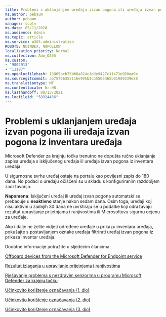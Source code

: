 ```yaml
---
title: Problemi s uklanjanjem uređaja izvan pogona ili uređaja izvan pogona iz inventara uređaja
ms.author: pebaum
author: pebaum
manager: scotv
ms.date: 05/11/2020
ms.audience: Admin
ms.topic: article
ms.service: o365-administration
ROBOTS: NOINDEX, NOFOLLOW
localization_priority: Normal
ms.collection: Adm_O365
ms.custom:
- "9002913"
- "11187"
ms.openlocfilehash: 13865acb75b60a824c1dde9427c11471e980ea9e
ms.sourcegitcommit: ab75f66355116e995b3cb5505465b31989339e28
ms.translationtype: MT
ms.contentlocale: hr-HR
ms.lasthandoff: 08/13/2021
ms.locfileid: "58324436"
---
```

# <a name="issues-with-removing-an-offboarded-or-decommissioned-device-from-the-device-inventory"></a>Problemi s uklanjanjem uređaja izvan pogona ili uređaja izvan pogona iz inventara uređaja

Microsoft Defender za krajnju točku trenutno ne dopušta ručno uklanjanje zapisa uređaja s isključenog uređaja ili uređaja izvan pogona iz inventara uređaja.

U sigurnosne svrhe uređaj ostaje na portalu kao povijesni zapis do 180 dana. No podaci o uređaju očišćeni su u skladu s konfiguriranim razdobljem zadržavanja.

**Napomena:** Isključeni uređaj ili uređaj izvan pogona automatski se prebacuje u **neaktivno** stanje nakon sedam dana. Osim toga, uređaji koji nisu aktivni u zadnjih 30 dana ne uvrštiraju se u podatke koji odražavaju rezultat upravljanje prijetnjama i ranjivostima ili Microsoftovu sigurnu ocjenu za uređaje.
 
Ako i dalje ne želite vidjeti određene uređaje u prikazu inventara uređaja, pokušajte s postavljanjem oznake uređaja filtrirati uređaj izvan pogona iz prikaza Inventar uređaja.

Dodatne informacije potražite u sljedećim člancima:

[Offboard devices from the Microsoft Defender for Endpoint service](https://docs.microsoft.com/microsoft-365/security/defender-endpoint/offboard-machines.md)

[Rezultat izlaganja u upravljanje prijetnjama i ranjivostima](https://docs.microsoft.com/microsoft-365/security/defender-endpoint/tvm-exposure-score.md)

[Rješavanje problema s nezdravim senzorima u programu Microsoft Defender za krajnju točku](https://docs.microsoft.com/microsoft-365/security/defender-endpoint/fix-unhealthy-sensors#inactive-devices.md)

[Učinkovito korištenje označavanja (1. dio)](https://techcommunity.microsoft.com/t5/microsoft-defender-for-endpoint/how-to-use-tagging-effectively-part-1/ba-p/1964058)

[Učinkovito korištenje označavanja (2. dio)](https://techcommunity.microsoft.com/t5/microsoft-defender-for-endpoint/how-to-use-tagging-effectively-part-2/ba-p/1962008)

[Učinkovito korištenje označavanja (3. dio)](https://techcommunity.microsoft.com/t5/microsoft-defender-for-endpoint/how-to-use-tagging-effectively-part-3/ba-p/1964073)





